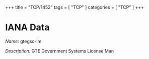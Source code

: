 +++
title = "TCP/1452"
tags = [ "TCP" ]
categories = [ "TCP" ]
+++

# IANA Data

_Name:_ gtegsc-lm

_Description:_ GTE Government Systems License Man

